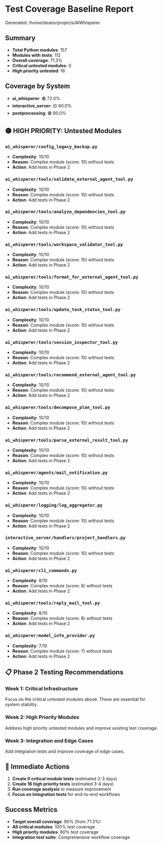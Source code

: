 # Test Coverage Baseline Report

Generated: /home/deano/projects/AIWhisperer

## Summary

- **Total Python modules**: 157
- **Modules with tests**: 112
- **Overall coverage**: 71.3%
- **Critical untested modules**: 0
- **High priority untested**: 16

## Coverage by System

- **ai_whisperer**: 🟢 72.0%
- **interactive_server**: 🟡 60.0%
- **postprocessing**: 🟢 80.0%

## 🟡 HIGH PRIORITY: Untested Modules

### `ai_whisperer/config_legacy_backup.py`
- **Complexity**: 10/10
- **Reason**: Complex module (score: 10) without tests
- **Action**: Add tests in Phase 2

### `ai_whisperer/tools/validate_external_agent_tool.py`
- **Complexity**: 10/10
- **Reason**: Complex module (score: 10) without tests
- **Action**: Add tests in Phase 2

### `ai_whisperer/tools/analyze_dependencies_tool.py`
- **Complexity**: 10/10
- **Reason**: Complex module (score: 10) without tests
- **Action**: Add tests in Phase 2

### `ai_whisperer/tools/workspace_validator_tool.py`
- **Complexity**: 10/10
- **Reason**: Complex module (score: 10) without tests
- **Action**: Add tests in Phase 2

### `ai_whisperer/tools/format_for_external_agent_tool.py`
- **Complexity**: 10/10
- **Reason**: Complex module (score: 10) without tests
- **Action**: Add tests in Phase 2

### `ai_whisperer/tools/update_task_status_tool.py`
- **Complexity**: 10/10
- **Reason**: Complex module (score: 10) without tests
- **Action**: Add tests in Phase 2

### `ai_whisperer/tools/session_inspector_tool.py`
- **Complexity**: 10/10
- **Reason**: Complex module (score: 10) without tests
- **Action**: Add tests in Phase 2

### `ai_whisperer/tools/recommend_external_agent_tool.py`
- **Complexity**: 10/10
- **Reason**: Complex module (score: 10) without tests
- **Action**: Add tests in Phase 2

### `ai_whisperer/tools/decompose_plan_tool.py`
- **Complexity**: 10/10
- **Reason**: Complex module (score: 10) without tests
- **Action**: Add tests in Phase 2

### `ai_whisperer/tools/parse_external_result_tool.py`
- **Complexity**: 10/10
- **Reason**: Complex module (score: 10) without tests
- **Action**: Add tests in Phase 2

### `ai_whisperer/agents/mail_notification.py`
- **Complexity**: 10/10
- **Reason**: Complex module (score: 10) without tests
- **Action**: Add tests in Phase 2

### `ai_whisperer/logging/log_aggregator.py`
- **Complexity**: 10/10
- **Reason**: Complex module (score: 10) without tests
- **Action**: Add tests in Phase 2

### `interactive_server/handlers/project_handlers.py`
- **Complexity**: 10/10
- **Reason**: Complex module (score: 10) without tests
- **Action**: Add tests in Phase 2

### `ai_whisperer/cli_commands.py`
- **Complexity**: 8/10
- **Reason**: Complex module (score: 8) without tests
- **Action**: Add tests in Phase 2

### `ai_whisperer/tools/reply_mail_tool.py`
- **Complexity**: 8/10
- **Reason**: Complex module (score: 8) without tests
- **Action**: Add tests in Phase 2

### `ai_whisperer/model_info_provider.py`
- **Complexity**: 7/10
- **Reason**: Complex module (score: 7) without tests
- **Action**: Add tests in Phase 2

## 📋 Phase 2 Testing Recommendations

### Week 1: Critical Infrastructure
Focus on the critical untested modules above. These are essential for system stability.

### Week 2: High Priority Modules
Address high priority untested modules and improve existing test coverage.

### Week 3: Integration and Edge Cases
Add integration tests and improve coverage of edge cases.

## 🎯 Immediate Actions

1. **Create 0 critical module tests** (estimated 2-3 days)
2. **Create 16 high priority tests** (estimated 3-4 days)
3. **Run coverage analysis** to measure improvement
4. **Focus on integration tests** for end-to-end workflows

## Success Metrics

- **Target overall coverage**: 90% (from 71.3%)
- **All critical modules**: 100% test coverage
- **High priority modules**: 80% test coverage
- **Integration test suite**: Comprehensive workflow coverage
